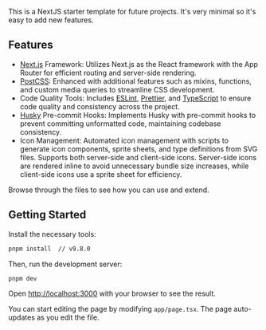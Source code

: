 This is a NextJS starter template for future projects. It's very minimal so it's easy to add new features.

## Features

- [Next.js](https://nextjs.org/docs) Framework: Utilizes Next.js as the React framework with the App Router for efficient routing and server-side rendering.
- [PostCSS](https://postcss.org): Enhanced with additional features such as mixins, functions, and custom media queries to streamline CSS development.
- Code Quality Tools: Includes [ESLint](https://eslint.org/), [Prettier](https://prettier.io/), and [TypeScript](https://www.typescriptlang.org/) to ensure code quality and consistency across the project.
- [Husky](https://typicode.github.io/husky/) Pre-commit Hooks: Implements Husky with pre-commit hooks to prevent committing unformatted code, maintaining codebase consistency.
- Icon Management: Automated icon management with scripts to generate icon components, sprite sheets, and type definitions from SVG files. Supports both server-side and client-side icons. Server-side icons are rendered inline to avoid unnecessary bundle size increases, while client-side icons use a sprite sheet for efficiency.

Browse through the files to see how you can use and extend.

## Getting Started

Install the necessary tools:

```bash
pnpm install  // v9.8.0
```

Then, run the development server:

```bash
pnpm dev
```

Open [http://localhost:3000](http://localhost:3000) with your browser to see the result.

You can start editing the page by modifying `app/page.tsx`. The page auto-updates as you edit the file.
